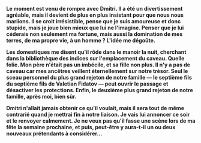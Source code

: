 
**Le moment est venu de rompre avec Dmitri. Il a été un divertissement agréable, mais il devient de plus en plus insistant pour que nous nous mariions. Il se croit irrésistible, pense que je suis amoureuse et donc stupide, mais je joue bien mieux que lui ne l'imagine. Penser que je lui céderais non seulement ma fortune, mais aussi la domination de mes terres, de ma propre vie, à un homme ? L'idée me dégoûte.**

**Les domestiques me disent qu'il rôde dans le manoir la nuit, cherchant dans la bibliothèque des indices sur l'emplacement du caveau. Quelle folie. Mon père n'était pas un imbécile, et sa fille non plus. Il n'y a pas de caveau car mes ancêtres veillent éternellement sur notre trésor. Seul le sceau personnel du plus grand rejeton de notre famille — le septième fils du septième fils de Valetian Fidatov — peut ouvrir le passage et désactiver les protections. Enfin, le deuxième plus grand rejeton de notre famille, après moi, bien sûr.**

**Dmitri n'allait jamais obtenir ce qu'il voulait, mais il sera tout de même contrarié quand je mettrai fin à notre liaison. Je vais lui annoncer ce soir et le renvoyer calmement. Je ne veux pas qu'il fasse une scène lors de ma fête la semaine prochaine, et puis, peut-être y aura-t-il un ou deux nouveaux prétendants à considérer...**